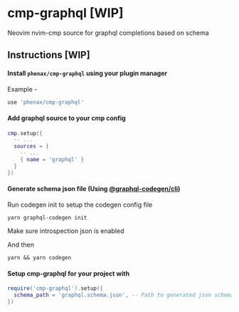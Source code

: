 # cmp-graphql [WIP]

Neovim nvim-cmp source for graphql completions based on schema


## Instructions [WIP]

#### Install `phenax/cmp-graphql` using your plugin manager
Example -
```lua
use 'phenax/cmp-graphql'
```

#### Add graphql source to your cmp config
```lua
cmp.setup({
  -- ...
  sources = {
    -- ...
    { name = 'graphql' }
  }
})
```

#### Generate schema json file (Using [@graphql-codegen/cli](https://github.com/dotansimha/graphql-code-generator))

Run codegen init to setup the codegen config file
```shell
yarn graphql-codegen init
```

Make sure introspection json is enabled

And then

```shell
yarn && yarn codegen
```

#### Setup cmp-graphql for your project with
```lua
require('cmp-graphql').setup({
  schema_path = 'graphql.schema.json', -- Path to generated json schema file in project
})
```

